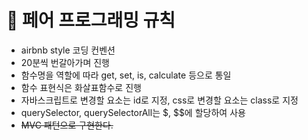 # 🚀 페어 프로그래밍 규칙

- airbnb style 코딩 컨벤션
- 20분씩 번갈아가며 진행
- 함수명을 역할에 따라 get, set, is, calculate 등으로 통일
- 함수 표현식은 화살표함수로 진행
- 자바스크립트로 변경할 요소는 id로 지정, css로 변경할 요소는 class로 지정
- querySelector, querySelectorAll는 $, $$에 할당하여 사용
- ~~MVC 패턴으로 구현한다.~~
